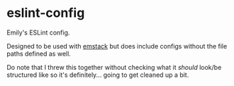 # eslint-config

Emily's ESLint config.

Designed to be used with [emstack](https://github.com/emilyeserven/emstack?tab=readme-ov-file) but does include configs without the file paths defined as well.

Do note that I threw this together without checking what it _should_ look/be structured like so it's definitely... going to get cleaned up a bit.